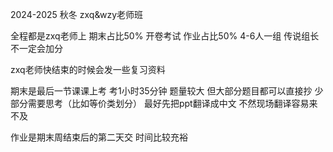 2024-2025 秋冬 zxq&wzy老师班

全程都是zxq老师上 期末占比50% 开卷考试 作业占比50% 4-6人一组 传说组长不一定会加分

zxq老师快结束的时候会发一些复习资料

期末是最后一节课课上考 考1小时35分钟 题量较大 但大部分题目都可以直接抄 少部分需要思考（比如等价类划分） 最好先把ppt翻译成中文 不然现场翻译容易来不及

作业是期末周结束后的第二天交 时间比较充裕
